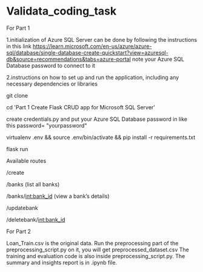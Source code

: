 # Validata_coding_task

For Part 1

1.initialization of Azure SQL Server can be done by following the instructions in this link
https://learn.microsoft.com/en-us/azure/azure-sql/database/single-database-create-quickstart?view=azuresql-db&source=recommendations&tabs=azure-portal
note your Azure SQL Database password to connect to it

2.instructions on how to set up and run the application, including any necessary dependencies or libraries

git clone

cd 'Part 1 Create Flask CRUD app for Microsoft SQL Server'

create credentials.py and put your Azure SQL Database password in like this 
password= "yourpassword"

virtualenv .env && source .env/bin/activate && pip install -r requirements.txt

flask run



Available routes

/create

/banks (list all banks)

/banks/<int:bank_id> (view a bank’s details)

/updatebank

/deletebank/<int:bank_id>



For Part 2

Loan_Train.csv is the original data. Run the preprocessing part of the preprocessing_script.py on it, you will get preprocessed_dataset.csv
The training and evaluation code is also inside preprocessing_script.py. The summary and insights report is in .ipynb file.
